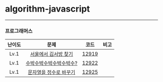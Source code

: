 # algorithm-javascript

---

### 프로그래머스

| 난이도 |                                        문제                                         |                                               코드                                                | 비고 |
| :----: | :---------------------------------------------------------------------------------: | :-----------------------------------------------------------------------------------------------: | :--: |
|  Lv.1  |  [서울에서 김서방 찾기](https://programmers.co.kr/learn/courses/30/lessons/12919)   | [12919](https://github.com/ParkGana/algorithm-javascript/blob/master/programmers/level1/12919.js) |      |
|  Lv.1  | [수박수박수박수박수박수?](https://programmers.co.kr/learn/courses/30/lessons/12922) | [12922](https://github.com/ParkGana/algorithm-javascript/blob/master/programmers/level1/12922.js) |      |
|  Lv.1  | [문자열을 정수로 바꾸기](https://programmers.co.kr/learn/courses/30/lessons/12925)  | [12925](https://github.com/ParkGana/algorithm-javascript/blob/master/programmers/level1/12925.js) |      |
